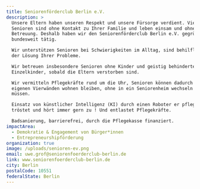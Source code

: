 ```yaml
---
title: Seniorenförderclub Berlin e.V.
description: >
  Unsere Eltern haben unseren Respekt und unsere Fürsorge verdient. Viele
  Senioren sind ohne Kontakt zu Ihrer Familie und leben einsam und ohne
  Betreuung. Deshalb haben wir den Seniorenförderclub Berlin e.V. gegründet,
  bundesweit tätig.

  Wir unterstützen Senioren bei Schwierigkeiten im Alltag, sind behilflich bei
  der Lösung Ihrer Probleme.

  Wir betreuen insbesondere Senioren ohne Kinder und geistig behinderte
  Einzelkinder, sobald die Eltern verstorben sind.

  Wir vermitteln Pflegekräfte rund um die Uhr, Senioren können dadurch in ihren
  eigenen Vierwänden wohnen bleiben, ohne in ein Seniorenheim wechseln zu
  müssen.

  Einsatz von künstlicher Intelligenz (KI) durch einen Roboter er pflegt,
  tröstet und hört immer gern zu ! Und entlastet Pflegekräfte.

  Badsanierung, barrierefrei, durch die Pflegekasse finanziert.
impactArea:
  - Demokratie & Engagement von Bürger*innen
  - Entrepreneurshipförderung
organization: true
image: /uploads/senioren-ev.png
email: uwe.grof@seniorenfoerderclub-berlin.de
link: www.seniorenfoerderclub-berlin.de
city: Berlin
postalCode: 10551
federalState: Berlin
---
```


